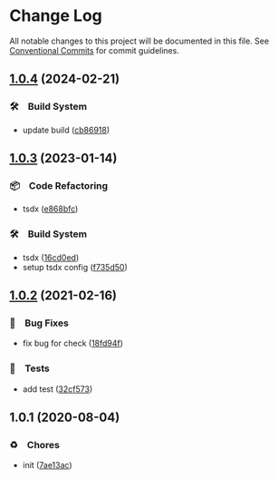 # Change Log

All notable changes to this project will be documented in this file.
See [Conventional Commits](https://conventionalcommits.org) for commit guidelines.

## [1.0.4](https://github.com/bluelovers/ws-moment/compare/@lazy-moment/moment-range@1.0.3...@lazy-moment/moment-range@1.0.4) (2024-02-21)



### 🛠　Build System

* update build ([cb86918](https://github.com/bluelovers/ws-moment/commit/cb86918e31b43fa29323eb64403f6d01a19471cf))



## [1.0.3](https://github.com/bluelovers/ws-moment/compare/@lazy-moment/moment-range@1.0.2...@lazy-moment/moment-range@1.0.3) (2023-01-14)



### 📦　Code Refactoring

* tsdx ([e868bfc](https://github.com/bluelovers/ws-moment/commit/e868bfc6ecfe850101d19ec9a82a0e713e5624d1))


### 🛠　Build System

* tsdx ([16cd0ed](https://github.com/bluelovers/ws-moment/commit/16cd0ed99d15127ec9de00820cecb74b1ade6d68))
* setup tsdx config ([f735d50](https://github.com/bluelovers/ws-moment/commit/f735d5058e9bf7d6c57bc23c252307128c5f366a))



## [1.0.2](https://github.com/bluelovers/ws-moment/compare/@lazy-moment/moment-range@1.0.1...@lazy-moment/moment-range@1.0.2) (2021-02-16)


### 🐛　Bug Fixes

* fix bug for check ([18fd94f](https://github.com/bluelovers/ws-moment/commit/18fd94f93510bacbdb0fa36cd07eb86e53a41a0b))


### 🚨　Tests

* add test ([32cf573](https://github.com/bluelovers/ws-moment/commit/32cf573b06d3489305543ed7c17c3d958b6a78f7))





## 1.0.1 (2020-08-04)


### ♻️　Chores

* init ([7ae13ac](https://github.com/bluelovers/ws-moment/commit/7ae13ac1d6c2d8e50acc74765ff2cbef40ab4477))

